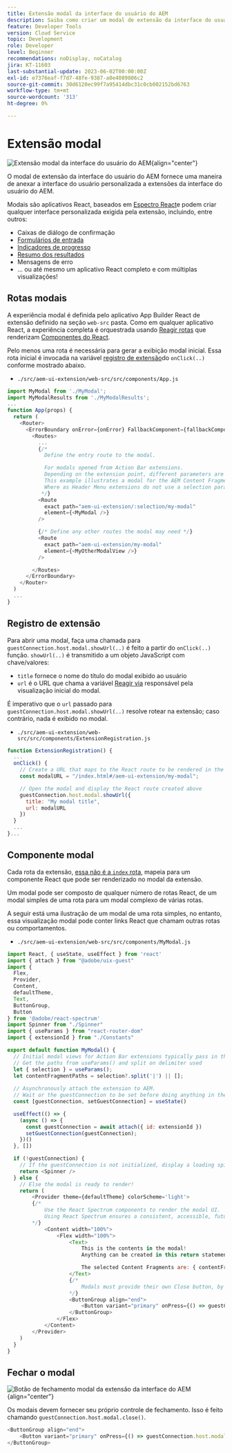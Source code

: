 ```yaml
---
title: Extensão modal da interface do usuário do AEM
description: Saiba como criar um modal de extensão da interface do usuário do AEM.
feature: Developer Tools
version: Cloud Service
topic: Development
role: Developer
level: Beginner
recommendations: noDisplay, noCatalog
jira: KT-11603
last-substantial-update: 2023-06-02T00:00:00Z
exl-id: e7376eaf-f7d7-48fe-9387-a0e4089806c2
source-git-commit: 30d6120ec99f7a95414dbc31c0cb002152bd6763
workflow-type: tm+mt
source-wordcount: '313'
ht-degree: 0%

---
```


# Extensão modal

![Extensão modal da interface do usuário do AEM](./assets/modal/modal.png){align="center"}

O modal de extensão da interface do usuário do AEM fornece uma maneira de anexar a interface do usuário personalizada a extensões da interface do usuário do AEM.

Modais são aplicativos React, baseados em [Espectro React](https://react-spectrum.adobe.com/react-spectrum/)e podem criar qualquer interface personalizada exigida pela extensão, incluindo, entre outros:

+ Caixas de diálogo de confirmação
+ [Formulários de entrada](https://react-spectrum.adobe.com/react-spectrum/#forms)
+ [Indicadores de progresso](https://react-spectrum.adobe.com/react-spectrum/#status)
+ [Resumo dos resultados](https://react-spectrum.adobe.com/react-spectrum/#collections)
+ Mensagens de erro
+ ... ou até mesmo um aplicativo React completo e com múltiplas visualizações!

## Rotas modais

A experiência modal é definida pelo aplicativo App Builder React de extensão definido na seção `web-src` pasta. Como em qualquer aplicativo React, a experiência completa é orquestrada usando [Reagir rotas](https://reactrouter.com/en/main/components/routes) que renderizam [Componentes do React](https://reactjs.org/docs/components-and-props.html).

Pelo menos uma rota é necessária para gerar a exibição modal inicial. Essa rota inicial é invocada na variável [registro de extensão](#extension-registration)do `onClick(..)` conforme mostrado abaixo.


+ `./src/aem-ui-extension/web-src/src/components/App.js`

```javascript
import MyModal from './MyModal';
import MyModalResults from './MyModalResults';
...
function App(props) {
  return (
    <Router>
      <ErrorBoundary onError={onError} FallbackComponent={fallbackComponent}>
        <Routes>
          ...         
          {/* 
            Define the entry route to the modal.

            For modals opened from Action Bar extensions.
            Depending on the extension point, different parameters are passed to the modal.
            This example illustrates a modal for the AEM Content Fragment Console (list view), where typically a :selection parameter is used to pass in the list of selected Content Fragments.
            Where as Header Menu extensions do not use a selection parameter.
           */}
          <Route
            exact path="aem-ui-extension/:selection/my-modal"
            element={<MyModal />}
          />                    

          {/* Define any other routes the modal may need */}
          <Route
            exact path="aem-ui-extension/my-modal"
            element={<MyOtherModalView />}
          />                    

        </Routes>
      </ErrorBoundary>
    </Router>
  )
  ...
}
```

## Registro de extensão

Para abrir uma modal, faça uma chamada para `guestConnection.host.modal.showUrl(..)` é feito a partir do `onClick(..)` função. `showUrl(..)` é transmitido a um objeto JavaScript com chave/valores:

+ `title` fornece o nome do título do modal exibido ao usuário
+ `url` é o URL que chama a variável [Reagir via](#modal-routes) responsável pela visualização inicial do modal.

É imperativo que o `url` passado para `guestConnection.host.modal.showUrl(..)` resolve rotear na extensão; caso contrário, nada é exibido no modal.

+ `./src/aem-ui-extension/web-src/src/components/ExtensionRegistration.js`

```javascript
function ExtensionRegistration() {
  ...
  onClick() {
    // Create a URL that maps to the React route to be rendered in the modal
    const modalURL = "/index.html#/aem-ui-extension/my-modal";

    // Open the modal and display the React route created above
    guestConnection.host.modal.showUrl({
      title: "My modal title",
      url: modalURL
    })     
  }
  ...     
}...
```

## Componente modal

Cada rota da extensão, [essa não é a `index` rota](./extension-registration.md#app-routes), mapeia para um componente React que pode ser renderizado no modal da extensão.

Um modal pode ser composto de qualquer número de rotas React, de um modal simples de uma rota para um modal complexo de várias rotas.

A seguir está uma ilustração de um modal de uma rota simples, no entanto, essa visualização modal pode conter links React que chamam outras rotas ou comportamentos.

+ `./src/aem-ui-extension/web-src/src/components/MyModal.js`

```javascript
import React, { useState, useEffect } from 'react'
import { attach } from "@adobe/uix-guest"
import {
  Flex,
  Provider,
  Content,
  defaultTheme,
  Text,
  ButtonGroup,
  Button
} from '@adobe/react-spectrum'
import Spinner from "./Spinner"
import { useParams } from "react-router-dom"
import { extensionId } from "./Constants"

export default function MyModal() {
  // Initial modal views for Action Bar extensions typically pass in the list of selected Content Fragment Paths from ExtensionRegistration.js
  // Get the paths from useParams() and split on delimiter used
  let { selection } = useParams();
  let contentFragmentPaths = selection?.split('|') || [];
  
  // Asynchronously attach the extension to AEM. 
  // Wait or the guestConnection to be set before doing anything in the modal.
  const [guestConnection, setGuestConnection] = useState()

  useEffect(() => {
    (async () => {
      const guestConnection = await attach({ id: extensionId })
      setGuestConnection(guestConnection);
    })()
  }, [])

  if (!guestConnection) {
    // If the guestConnection is not initialized, display a loading spinner
    return <Spinner />
  } else {
    // Else the modal is ready to render!
    return (
        <Provider theme={defaultTheme} colorScheme='light'>
        {/* 
            Use the React Spectrum components to render the modal UI.
            Using React Spectrum ensures a consistent, accessible, future-proof look-and-feel and speeds up development.
        */}
            <Content width="100%">
                <Flex width="100%">
                    <Text>
                        This is the contents in the modal! 
                        Anything can be created in this return statement!

                        The selected Content Fragments are: { contentFragmentPaths.join(', ') }
                    </Text>                    
                    {/*
                        Modals must provide their own Close button, by calling: guestConnection.host.modal.close()
                    */}
                    <ButtonGroup align="end">
                        <Button variant="primary" onPress={() => guestConnection.host.modal.close()}>Close</Button>
                    </ButtonGroup>
                </Flex>
            </Content>
        </Provider>
    )
  }
}
```

## Fechar o modal

![Botão de fechamento modal da extensão da interface do AEM](./assets/modal/close.png){align="center"}

Os modais devem fornecer seu próprio controle de fechamento. Isso é feito chamando `guestConnection.host.modal.close()`.

```javascript
<ButtonGroup align="end">
    <Button variant="primary" onPress={() => guestConnection.host.modal.close()}>Close</Button>
</ButtonGroup>
```
